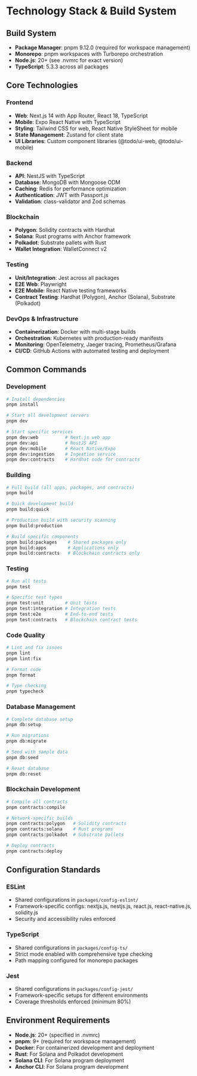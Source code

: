 # Technology Stack & Build System

## Build System

- **Package Manager**: pnpm 9.12.0 (required for workspace management)
- **Monorepo**: pnpm workspaces with Turborepo orchestration
- **Node.js**: 20+ (see .nvmrc for exact version)
- **TypeScript**: 5.3.3 across all packages

## Core Technologies

### Frontend

- **Web**: Next.js 14 with App Router, React 18, TypeScript
- **Mobile**: Expo React Native with TypeScript
- **Styling**: Tailwind CSS for web, React Native StyleSheet for mobile
- **State Management**: Zustand for client state
- **UI Libraries**: Custom component libraries (@todo/ui-web, @todo/ui-mobile)

### Backend

- **API**: NestJS with TypeScript
- **Database**: MongoDB with Mongoose ODM
- **Caching**: Redis for performance optimization
- **Authentication**: JWT with Passport.js
- **Validation**: class-validator and Zod schemas

### Blockchain

- **Polygon**: Solidity contracts with Hardhat
- **Solana**: Rust programs with Anchor framework
- **Polkadot**: Substrate pallets with Rust
- **Wallet Integration**: WalletConnect v2

### Testing

- **Unit/Integration**: Jest across all packages
- **E2E Web**: Playwright
- **E2E Mobile**: React Native testing frameworks
- **Contract Testing**: Hardhat (Polygon), Anchor (Solana), Substrate (Polkadot)

### DevOps & Infrastructure

- **Containerization**: Docker with multi-stage builds
- **Orchestration**: Kubernetes with production-ready manifests
- **Monitoring**: OpenTelemetry, Jaeger tracing, Prometheus/Grafana
- **CI/CD**: GitHub Actions with automated testing and deployment

## Common Commands

### Development

```bash
# Install dependencies
pnpm install

# Start all development servers
pnpm dev

# Start specific services
pnpm dev:web          # Next.js web app
pnpm dev:api          # NestJS API
pnpm dev:mobile       # React Native/Expo
pnpm dev:ingestion    # Ingestion service
pnpm dev:contracts    # Hardhat node for contracts
```

### Building

```bash
# Full build (all apps, packages, and contracts)
pnpm build

# Quick development build
pnpm build:quick

# Production build with security scanning
pnpm build:production

# Build specific components
pnpm build:packages    # Shared packages only
pnpm build:apps        # Applications only
pnpm build:contracts   # Blockchain contracts only
```

### Testing

```bash
# Run all tests
pnpm test

# Specific test types
pnpm test:unit        # Unit tests
pnpm test:integration # Integration tests
pnpm test:e2e         # End-to-end tests
pnpm test:contracts   # Blockchain contract tests
```

### Code Quality

```bash
# Lint and fix issues
pnpm lint
pnpm lint:fix

# Format code
pnpm format

# Type checking
pnpm typecheck
```

### Database Management

```bash
# Complete database setup
pnpm db:setup

# Run migrations
pnpm db:migrate

# Seed with sample data
pnpm db:seed

# Reset database
pnpm db:reset
```

### Blockchain Development

```bash
# Compile all contracts
pnpm contracts:compile

# Network-specific builds
pnpm contracts:polygon   # Solidity contracts
pnpm contracts:solana    # Rust programs
pnpm contracts:polkadot  # Substrate pallets

# Deploy contracts
pnpm contracts:deploy
```

## Configuration Standards

### ESLint

- Shared configurations in `packages/config-eslint/`
- Framework-specific configs: nextjs.js, nestjs.js, react.js, react-native.js, solidity.js
- Security and accessibility rules enforced

### TypeScript

- Shared configurations in `packages/config-ts/`
- Strict mode enabled with comprehensive type checking
- Path mapping configured for monorepo packages

### Jest

- Shared configurations in `packages/config-jest/`
- Framework-specific setups for different environments
- Coverage thresholds enforced (minimum 80%)

## Environment Requirements

- **Node.js**: 20+ (specified in .nvmrc)
- **pnpm**: 9+ (required for workspace management)
- **Docker**: For containerized development and deployment
- **Rust**: For Solana and Polkadot development
- **Solana CLI**: For Solana program deployment
- **Anchor CLI**: For Solana program development
